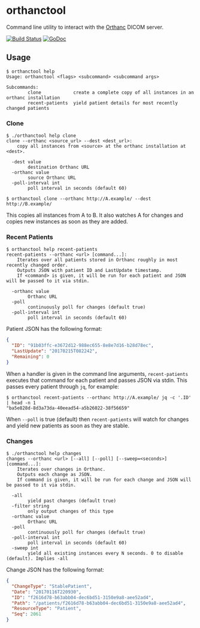 # orthanctool

Command line utility to interact with the [Orthanc](http://www.orthanc-server.com) DICOM server.

[![Build Status](https://travis-ci.org/levinalex/orthanctool.svg?branch=master)](https://travis-ci.org/levinalex/orthanctool)
[![GoDoc](https://godoc.org/github.com/levinalex/orthanctool/api?status.svg)](https://godoc.org/github.com/levinalex/orthanctool/api)

## Usage

```
$ orthanctool help
Usage: orthanctool <flags> <subcommand> <subcommand args>

Subcommands:
        clone            create a complete copy of all instances in an orthanc installation
        recent-patients  yield patient details for most recently changed patients
```

### Clone

```
$ ./orthanctool help clone
clone --orthanc <source_url> --dest <dest_url>:
	copy all instances from <source> at the orthanc installation at <dest>.

  -dest value
    	destination Orthanc URL
  -orthanc value
    	source Orthanc URL
  -poll-interval int
    	poll interval in seconds (default 60)
```

```
$ orthanctool clone --orthanc http://A.example/ --dest http://B.example/
```

This copies all instances from A to B. It also watches A for changes and copies new instances as soon as they are added.


### Recent Patients

```
$ orthanctool help recent-patients
recent-patients --orthanc <url> [command...]:
	Iterates over all patients stored in Orthanc roughly in most recently changed order.
	Outputs JSON with patient ID and LastUpdate timestamp.
	If <command> is given, it will be run for each patient and JSON will be passed to it via stdin.

  -orthanc value
    	Orthanc URL
  -poll
    	continuously poll for changes (default true)
  -poll-interval int
    	poll interval in seconds (default 60)
```

Patient JSON has the following format:

```json
{
  "ID": "91b03ffc-e3672d12-988ec655-8e8e7d16-b28d78ec",
  "LastUpdate": "20170215T082242",
  "Remaining": 0
}
```

When a handler is given in the command line arguments, `recent-patients` executes that command for
each patient and passes JSON via stdin.  This passes every patient through `jq`, for example:

```
$ orthanctool recent-patients --orthanc http://A.example/ jq -c '.ID' | head -n 1
"ba5e828d-8d3a73da-40eead54-a5b26022-38f56659"
```

When `--poll` is true (default) then `recent-patients` will watch for changes and yield new
patients as soon as they are stable.

### Changes

```
$ ./orthanctool help changes
changes --orthanc <url> [--all] [--poll] [--sweep=<seconds>] [command...]:
	Iterates over changes in Orthanc.
	Outputs each change as JSON.
	If command is given, it will be run for each change and JSON will be passed to it via stdin.

  -all
    	yield past changes (default true)
  -filter string
    	only output changes of this type
  -orthanc value
    	Orthanc URL
  -poll
    	continuously poll for changes (default true)
  -poll-interval int
    	poll interval in seconds (default 60)
  -sweep int
    	yield all existing instances every N seconds. 0 to disable (default). Implies -all
```

Change JSON has the following format:

```json
{
  "ChangeType": "StablePatient",
  "Date": "20170116T220930",
  "ID": "f2616d78-b63abb04-dec6bd51-3150e9a8-aee52ad4",
  "Path": "/patients/f2616d78-b63abb04-dec6bd51-3150e9a8-aee52ad4",
  "ResourceType": "Patient",
  "Seq": 2061
}
```
